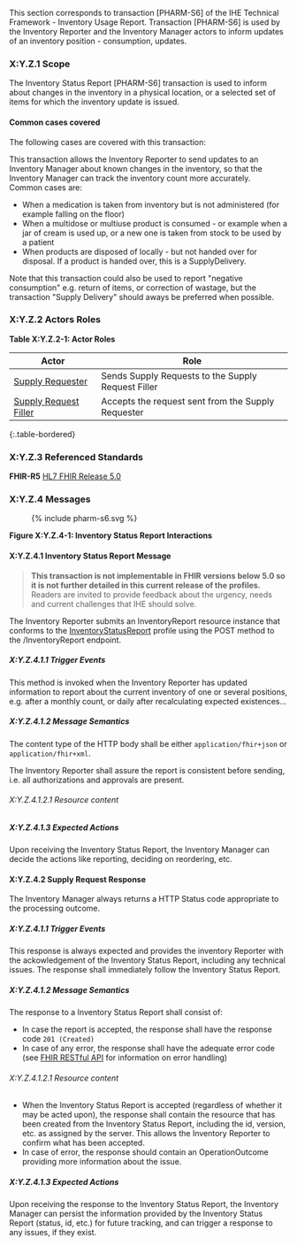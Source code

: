 This section corresponds to transaction [PHARM-S6] of the IHE Technical Framework - Inventory Usage  Report. Transaction [PHARM-S6] is used by the Inventory Reporter and the Inventory Manager actors to inform updates of an inventory position - consumption, updates.

### X:Y.Z.1 Scope

The Inventory Status Report [PHARM-S6] transaction is used to inform about changes in the inventory in a physical location, or a selected set of items for which the inventory update is issued.

#### Common cases covered 
The following cases are covered with this transaction:

This transaction allows the Inventory Reporter to send updates to an Inventory Manager about known changes in the inventory, so that the Inventory Manager can track the inventory count more accurately.  
Common cases are:

* When a medication is taken from inventory but is not administered (for example falling on the floor)
* When a multidose or multiuse product is consumed - or example when a jar of cream is used up, or a new one is taken from stock to be used by a patient
* When products are disposed of locally - but not handed over for disposal. If a product is handed over, this is a SupplyDelivery.

Note that this transaction could also be used to report "negative consumption" e.g. return of items, or correction of wastage, but the transaction "Supply Delivery" should aways be preferred when possible. 

### X:Y.Z.2 Actors Roles

**Table X:Y.Z.2-1: Actor Roles**

|Actor | Role |  
|------|------|
| [Supply Requester](actors_and_transactions.html#supply-requester)    | Sends Supply Requests to the Supply Request Filler |
| [Supply Request Filler](actors_and_transactions.html#supply-request-filler) | Accepts the request sent from the Supply Requester |
{:.table-bordered}


### X:Y.Z.3 Referenced Standards

**FHIR-R5** [HL7 FHIR Release 5.0](http://www.hl7.org/FHIR/R5)

### X:Y.Z.4 Messages

<figure>
{% include pharm-s6.svg %}
</figure>


**Figure X:Y.Z.4-1: Inventory Status Report Interactions**

#### X:Y.Z.4.1 Inventory Status Report Message

<blockquote class="stu-note" id="not-yet-available">
	<strong>This transaction is not implementable in FHIR versions below 5.0 so it is not further detailed in this current release of the profiles.</strong>
	Readers are invited to provide feedback about the urgency, needs and current challenges that IHE should solve.
</blockquote>
</div>

The Inventory Reporter submits an InventoryReport resource instance that conforms to the [InventoryStatusReport](#not-yet-available) profile using the POST method to the /InventoryReport endpoint.

##### X:Y.Z.4.1.1 Trigger Events

This method is invoked when the Inventory Reporter has updated information to report about the current inventory of one or several positions, e.g. after a monthly count, or daily after recalculating expected existences... 

##### X:Y.Z.4.1.2 Message Semantics

The content type of the HTTP body shall be either `application/fhir+json` or `application/fhir+xml`.

The Inventory Reporter shall assure the report is consistent before sending, i.e. all authorizations and approvals are present. 

###### X:Y.Z.4.1.2.1 Resource content


##### X:Y.Z.4.1.3 Expected Actions
Upon receiving the Inventory Status Report, the Inventory Manager can decide the actions like reporting, deciding on reordering, etc. 





#### X:Y.Z.4.2 Supply Request Response
The Inventory Manager always returns a HTTP Status code appropriate to the processing outcome.

##### X:Y.Z.4.1.1 Trigger Events

This response is always expected and provides the inventory Reporter with the ackowledgement of the Inventory Status Report, including any technical issues.
The response shall immediately follow the Inventory Status Report.


##### X:Y.Z.4.1.2 Message Semantics

The response to a Inventory Status Report shall consist of:
* In case the report is accepted, the response shall have the response code `201 (Created)`
* In case of any error, the response shall have the adequate error code (see [FHIR RESTful API](https://hl7.org/fhir/R5/http.html) for information on error handling)


###### X:Y.Z.4.1.2.1 Resource content

* When the Inventory Status Report is accepted (regardless of whether it may be acted upon), the response shall contain the resource that has been created from the Inventory Status Report, including the id, version, etc. as assigned by the server. This allows the Inventory Reporter to confirm what has been accepted.
* In case of error, the response should contain an OperationOutcome providing more information about the issue.

##### X:Y.Z.4.1.3 Expected Actions
Upon receiving the response to the Inventory Status Report, the Inventory Manager can persist the information provided by the Inventory Status Report (status, id, etc.) for future tracking, and can trigger a response to any issues, if they exist.

